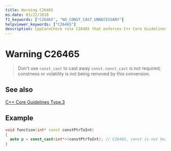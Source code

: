 ```yaml
---
title: Warning C26465
ms.date: 03/22/2018
f1_keywords: ["C26465", "NO_CONST_CAST_UNNECESSARY"]
helpviewer_keywords: ["C26465"]
description: CppCoreCheck rule C26465 that enforces C++ Core Guidelines Type.3
---
```

# Warning C26465

> Don't use `const_cast` to cast away `const`. `const_cast` is not required; constness or volatility is not being removed by this conversion.

## See also

[C++ Core Guidelines Type.3](https://isocpp.github.io/CppCoreGuidelines/CppCoreGuidelines#Pro-type-constcast)

## Example

```cpp
void function(int* const constPtrToInt)
{
  auto p = const_cast<int*>(constPtrToInt); // C26465, const is not being removed
}
```
